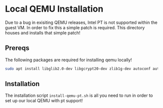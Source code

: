 # Local QEMU Installation

Due to a bug in exisiting QEMU releases, Intel PT is not supported within the guest VM. In order to fix this a simple patch is required. This directory houses and installs that simple patch!

## Prereqs

The following packages are required for installing qemu locally!

```bash
sudo apt install libglib2.0-dev libgcrypt20-dev zlib1g-dev autoconf automake libtool bison flex libpixman-1-dev ninja-build
```

## Installation

The installation script `install-qemu-pt.sh` is all you need to run in order to set up our local QEMU with pt support!

